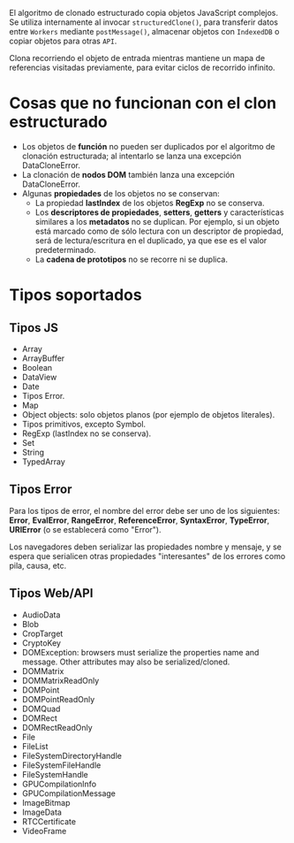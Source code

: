 El algoritmo de clonado estructurado copia objetos JavaScript complejos. Se utiliza internamente al invocar `structuredClone()`, para transferir datos entre `Workers` mediante `postMessage()`, almacenar objetos con `IndexedDB` o copiar objetos para otras `API`.

Clona recorriendo el objeto de entrada mientras mantiene un mapa de referencias visitadas previamente, para evitar ciclos de recorrido infinito.

# Cosas que no funcionan con el clon estructurado

- Los objetos de **función** no pueden ser duplicados por el algoritmo de clonación estructurada; al intentarlo se lanza una excepción DataCloneError.
- La clonación de **nodos DOM** también lanza una excepción DataCloneError.
- Algunas **propiedades** de los objetos no se conservan:
	- La propiedad **lastIndex** de los objetos **RegExp** no se conserva.
	- Los **descriptores de propiedades**, **setters**, **getters** y características similares a los **metadatos** no se duplican. Por ejemplo, si un objeto está marcado como de sólo lectura con un descriptor de propiedad, será de lectura/escritura en el duplicado, ya que ese es el valor predeterminado.
	- La **cadena de prototipos** no se recorre ni se duplica.

# Tipos soportados

## Tipos JS

- Array
- ArrayBuffer
- Boolean
- DataView
- Date
- Tipos Error.
- Map
- Object objects: solo objetos planos (por ejemplo de objetos literales).
- Tipos primitivos, excepto Symbol.
- RegExp (lastIndex no se conserva).
- Set
- String
- TypedArray

## Tipos Error

Para los tipos de error, el nombre del error debe ser uno de los siguientes: **Error**, **EvalError**, **RangeError**, **ReferenceError**, **SyntaxError**, **TypeError**, **URIError** (o se establecerá como "Error").

Los navegadores deben serializar las propiedades nombre y mensaje, y se espera que serialicen otras propiedades "interesantes" de los errores como pila, causa, etc.

## Tipos Web/API

- AudioData
- Blob
- CropTarget
- CryptoKey
- DOMException: browsers must serialize the properties name and message. Other attributes may also be serialized/cloned.
- DOMMatrix
- DOMMatrixReadOnly
- DOMPoint
- DOMPointReadOnly
- DOMQuad
- DOMRect
- DOMRectReadOnly
- File
- FileList
- FileSystemDirectoryHandle
- FileSystemFileHandle
- FileSystemHandle
- GPUCompilationInfo
- GPUCompilationMessage
- ImageBitmap
- ImageData
- RTCCertificate
- VideoFrame